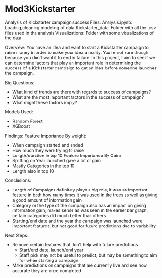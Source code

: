 # Mod3Kickstarter
Analysis of Kickstarter campaign success
Files:
Analysis.ipynb: Loading,cleaning,modeling of data
Kickstarter_data: Folder with all the .csv files used in the analysis
Visualizations: Folder with some visualizations of the data

Overview:
You have an idea and want to start a Kickstarter campaign to raise money in order to make your idea a reality. You’re not sure though because you don’t want it to end in failure.
In this project, I aim to see if we can determine factors that play an important role in determining the success of a Kickstarter campaign to get an idea before someone launches the campaign.

Big Questions:
- What kind of trends are there with regards to success of campaigns?
- What are the most important factors in the success of campaign?
- What might these factors imply?

Models Used:
- Random Forest
- XGBoost

Findings:
Feature Importance By weight:
- When campaign started and ended
- How much they were trying to raise
- Length/duration in top 10
Feature Importance By Gain:
- Splitting on Year launched gave a lot of gain
- Mostly Categories in the top 10
- Length also in top 10

Conclusions:
- Length of Campaigns definitely plays a big role, it was an important feature in both how many times it was used in the trees as well as giving a good amount of information gain
- Category or the type of the campaign also has an impact on giving information gain, makes sense as was seen in the earlier bar graph, certain categories did much better than others
- Starting/end date and the year the campaign was launched were important features, but not good for future predictions due to variability

Next Steps:
- Remove certain features that don’t help with future predictions
  - Start/end date, launch/end year
  - Staff pick may not be useful to predict, but may be something to aim for when starting a campaign
- Make predictions on campaigns that are currently live and see how accurate they are once completed


